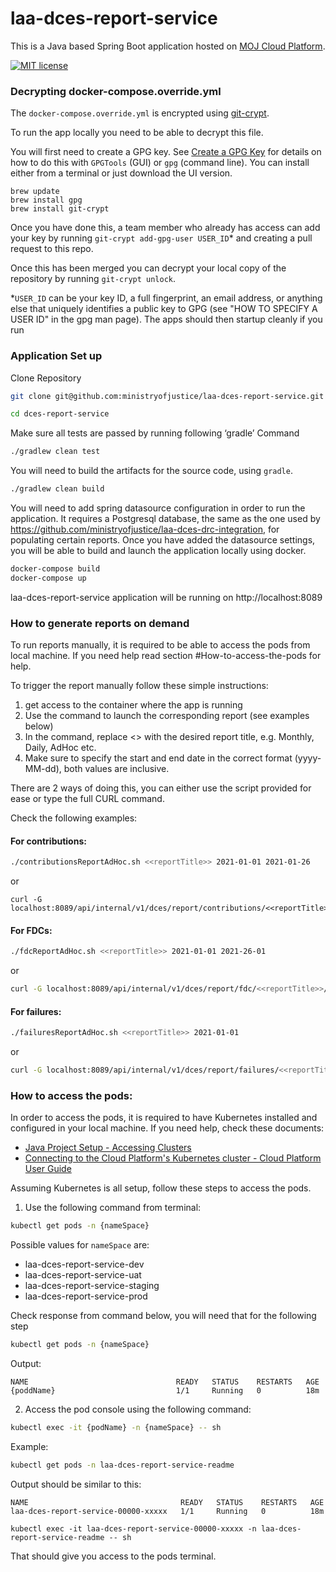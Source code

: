 # laa-dces-report-service

This is a Java based Spring Boot application hosted on [MOJ Cloud Platform](https://user-guide.cloud-platform.service.justice.gov.uk/documentation/concepts/about-the-cloud-platform.html).

[![MIT license](https://img.shields.io/badge/License-MIT-blue.svg)](LICENSE)

### Decrypting docker-compose.override.yml

The `docker-compose.override.yml` is encrypted using [git-crypt](https://github.com/AGWA/git-crypt).

To run the app locally you need to be able to decrypt this file.

You will first need to create a GPG key. See [Create a GPG Key](https://docs.publishing.service.gov.uk/manual/create-a-gpg-key.html) for details on how to do this with `GPGTools` (GUI) or `gpg` (command line).
You can install either from a terminal or just download the UI version.

```
brew update
brew install gpg
brew install git-crypt
```

Once you have done this, a team member who already has access can add your key by running `git-crypt add-gpg-user USER_ID`\* and creating a pull request to this repo.

Once this has been merged you can decrypt your local copy of the repository by running `git-crypt unlock`.

\*`USER_ID` can be your key ID, a full fingerprint, an email address, or anything else that uniquely identifies a public key to GPG (see "HOW TO SPECIFY A USER ID" in the gpg man page).
The apps should then startup cleanly if you run

### Application Set up

Clone Repository

```sh
git clone git@github.com:ministryofjustice/laa-dces-report-service.git

cd dces-report-service
```

Make sure all tests are passed by running following ‘gradle’ Command

```sh
./gradlew clean test
```

You will need to build the artifacts for the source code, using `gradle`.

```sh
./gradlew clean build
```

You will need to add spring datasource configuration in order to run the application. It requires a Postgresql database, the same as the one used by https://github.com/ministryofjustice/laa-dces-drc-integration, for populating certain reports. 
Once you have added the datasource settings, you will be able to build and launch the application locally using docker.

```sh
docker-compose build
docker-compose up
```

laa-dces-report-service application will be running on http://localhost:8089

### How to generate reports on demand

To run reports manually, it is required to be able to access the pods from local machine. If you need help read section #How-to-access-the-pods for help.

To trigger the report manually follow these simple instructions:

1. get access to the container where the app is running
2. Use the command to launch the corresponding report (see examples below)
3. In the command, replace <<reportTitle>> with the desired report title, e.g. Monthly, Daily, AdHoc etc.
4. Make sure to specify the start and end date in the correct format (yyyy-MM-dd), both values are inclusive.

There are 2 ways of doing this, you can either use the script provided for ease or type the full CURL command.

Check the following examples:

#### For contributions:

```sh
./contributionsReportAdHoc.sh <<reportTitle>> 2021-01-01 2021-01-26
```

or

```shell
curl -G localhost:8089/api/internal/v1/dces/report/contributions/<<reportTitle>>/01.01.2021/26.01.2021
```

#### For FDCs:

```sh
./fdcReportAdHoc.sh <<reportTitle>> 2021-01-01 2021-26-01
```

or

```sh
curl -G localhost:8089/api/internal/v1/dces/report/fdc/<<reportTitle>>/2021-01-01
```

#### For failures:

```sh
./failuresReportAdHoc.sh <<reportTitle>> 2021-01-01
```

or

```sh
curl -G localhost:8089/api/internal/v1/dces/report/failures/<<reportTitle>>/2021-01-01
```

### How to access the pods:

In order to access the pods, it is required to have Kubernetes installed and configured in your local machine. If you need help, check these documents:

- [Java Project Setup - Accessing Clusters](https://dsdmoj.atlassian.net/wiki/spaces/ASLST/pages/3761963077/Java+Project+Setup+with+CircleCI+and+Helm+on+Cloud+Platform#Accessing-the-clusters)
- [Connecting to the Cloud Platform's Kubernetes cluster - Cloud Platform User Guide](https://user-guide.cloud-platform.service.justice.gov.uk/documentation/getting-started/kubectl-config.html#installing-kubectl)

Assuming Kubernetes is all setup, follow these steps to access the pods.

1. Use the following command from terminal:

```sh
kubectl get pods -n {nameSpace}
```

Possible values for `nameSpace` are:

- laa-dces-report-service-dev
- laa-dces-report-service-uat
- laa-dces-report-service-staging
- laa-dces-report-service-prod

Check response from command below, you will need that for the following step

```sh
kubectl get pods -n {nameSpace}
```

Output:

    NAME                                 READY   STATUS    RESTARTS   AGE
    {poddName}                           1/1     Running   0          18m

2. Access the pod console using the following command:

```sh
kubectl exec -it {podName} -n {nameSpace} -- sh
```

Example:

```sh
kubectl get pods -n laa-dces-report-service-readme
```

Output should be similar to this:

    NAME                                  READY   STATUS    RESTARTS   AGE
    laa-dces-report-service-00000-xxxxx   1/1     Running   0          18m

```shell
kubectl exec -it laa-dces-report-service-00000-xxxxx -n laa-dces-report-service-readme -- sh
```

That should give you access to the pods terminal.
